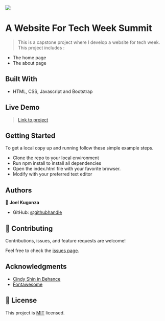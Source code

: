 ![](https://img.shields.io/badge/Microverse-blueviolet)

# A Website For Tech Week Summit

> This is a capstone project where I develop a website for tech week.
> This project includes :
- The home page
- The about page


## Built With

- HTML, CSS, Javascript and Bootstrap


## Live Demo
> [Link to project](https://dancing-puffpuff-2b7120.netlify.app/)


## Getting Started

To get a local copy up and running follow these simple example steps.

- Clone the repo to your local environment
- Run npm install to install all dependencies
- Open the index.html file with your favorite browser.
- Modify with your preferred text editor

## Authors

👤 **Joel Kugonza**

- GitHub: [@githubhandle](https://github.com/Joel-100)

## 🤝 Contributing

Contributions, issues, and feature requests are welcome!

Feel free to check the [issues page](../../issues/).

## Acknowledgments

- [Cindy Shin in Behance](https://www.behance.net/adagio07)
- [Fontawesome](https://fontawesome.com/icons)

## 📝 License

This project is [MIT](./LICENSE) licensed.
